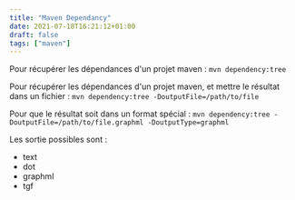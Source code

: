 ```yaml
---
title: "Maven Dependancy"
date: 2021-07-18T16:21:12+01:00
draft: false
tags: ["maven"]
---
```


Pour récupérer les dépendances d'un projet maven :
```mvn dependency:tree```

Pour récupérer les dépendances d'un projet maven, et mettre le résultat dans un fichier :
```mvn dependency:tree -DoutputFile=/path/to/file```

Pour que le résultat soit dans un format spécial :
```mvn dependency:tree -DoutputFile=/path/to/file.graphml -DoutputType=graphml```

Les sortie possibles sont :
* text
* dot
* graphml
* tgf

